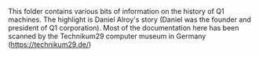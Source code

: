 This folder contains various bits of information on the history of Q1 machines. The highlight is Daniel Alroy's story (Daniel was the founder and president of Q1 corporation). Most of the documentation here has been scanned by the Technikum29 computer museum in Germany (<a href="https://technikum29.de/">https://technikum29.de/</a>)

